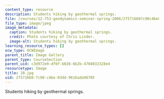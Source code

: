 ```yaml
---
content_type: resource
description: Students hiking by geothermal springs.
file: /courses/12-753-geodynamics-seminar-spring-2006/2f5716607c90c4be03dd9616ada96705_20.jpg
file_type: image/jpeg
image_metadata:
  caption: Students hiking by geothermal springs.
  credit: Photo courtesy of Chris Linder.
  image-alt: Students hiking by geothermal springs.
learning_resource_types: []
ocw_type: OCWImage
parent_title: Image Gallery
parent_type: CourseSection
parent_uid: c3d972e9-df6f-b026-6b2b-4704032328e4
resourcetype: Image
title: 20.jpg
uid: 2f571660-7c90-c4be-03dd-9616ada96705
---
```

Students hiking by geothermal springs.

